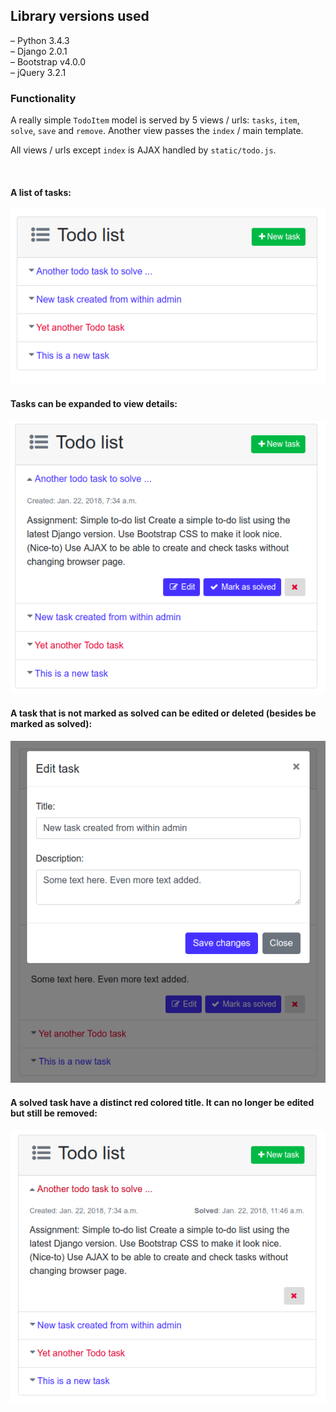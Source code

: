 ## Library versions used
– Python 3.4.3  
– Django 2.0.1  
– Bootstrap v4.0.0  
– jQuery 3.2.1  


### Functionality
A really simple `TodoItem` model is served by 5 views / urls: `tasks`, `item`, `solve`, `save` and `remove`.  Another view passes the `index` / main template.   

All views / urls except `index` is AJAX handled by `static/todo.js`.  

<br>
   
#### A list of tasks:  
![basic](README-images/ss1.png)  
   
#### Tasks can be expanded to view details:  
![details](README-images/ss2.png)  

#### A task that is not marked as solved can be edited or deleted (besides be marked as solved):  
![edit](README-images/ss3.png)  
   
#### A solved task have a distinct red colored title. It can no longer be edited but still be removed:   
![edit](README-images/ss4.png)  
